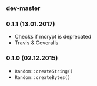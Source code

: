 ### dev-master

### 0.1.1 (13.01.2017)

* Checks if mcrypt is deprecated
* Travis & Coveralls

### 0.1.0 (02.12.2015)

* `Random::createString()`
* `Random::createBytes()`
